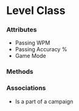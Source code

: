 # Level Class

### Attributes

  - Passing WPM
  - Passing Accuracy %
  - Game Mode

### Methods

### Associations

  - Is a part of a campaign

